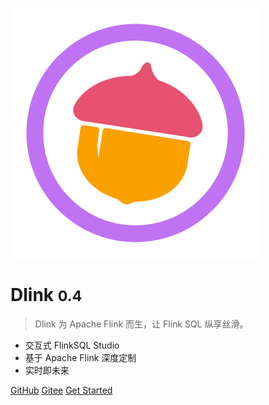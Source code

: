 ![logo](_media/dlink.svg)

# Dlink <small>0.4</small>

> Dlink 为 Apache Flink 而生，让 Flink SQL 纵享丝滑。


- 交互式 FlinkSQL Studio
- 基于 Apache Flink 深度定制
- 实时即未来

[GitHub](https://github.com/DataLinkDC/dlink)
[Gitee](https://gitee.com/DataLinkDC/dlink)
[Get Started](/guide/quickstart)
